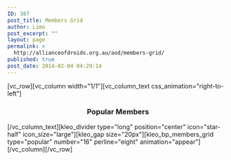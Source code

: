 ```yaml
---
ID: 387
post_title: Members Grid
author: Limo
post_excerpt: ""
layout: page
permalink: >
  http://allianceofdroids.org.au/aod/members-grid/
published: true
post_date: 2014-02-04 04:29:14
---
```

[vc_row][vc_column width="1/1"][vc_column_text css_animation="right-to-left"]
<h3 style="text-align: center;">Popular Members</h3>
[/vc_column_text][kleo_divider type="long" position="center" icon="star-half" icon_size="large"][kleo_gap size="20px"][kleo_bp_members_grid type="popular" number="16" perline="eight" animation="appear"][/vc_column][/vc_row]